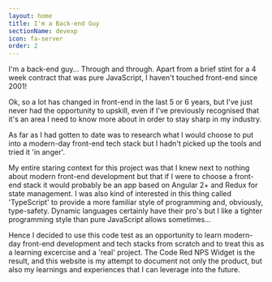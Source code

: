 ```yaml
---
layout: home
title: I'm a Back-end Guy
sectionName: devexp
icon: fa-server
order: 2
---
```


I'm a back-end guy... Through and through. Apart from a brief stint for a 4 week contract that was pure JavaScript, I haven't touched front-end since 2001!

Ok, so a lot has changed in front-end in the last 5 or 6 years, but I've just never had the opportunity to upskill, even if I've previously recognised that it's an area I need to know more about in order to stay sharp in my industry.

As far as I had gotten to date was to research what I would choose to put into a modern-day front-end tech stack but I hadn't picked up the tools and tried it 'in anger'.

My entire staring context for this project was that I knew next to nothing about modern front-end development but that if I were to choose a front-end stack it would probably be an app based on Angular 2+ and Redux for state management. I was also kind of interested in this thing called 'TypeScript' to provide a more familiar style of programming and, obviously, type-safety. Dynamic languages certainly have their pro's but I like a tighter programming style than pure JavaScript allows sometimes...

Hence I decided to use this code test as an opportunity to learn modern-day front-end development and tech stacks from scratch and to treat this as a learning excercise and a 'real' project. The Code Red NPS Widget is the result, and this website is my attempt to document not only the product, but also my learnings and experiences that I can leverage into the future.